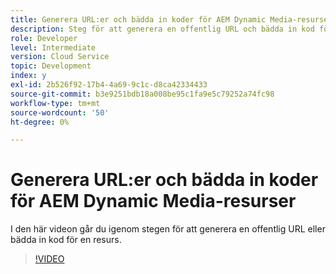 ```yaml
---
title: Generera URL:er och bädda in koder för AEM Dynamic Media-resurser
description: Steg för att generera en offentlig URL och bädda in kod för en resurs i Dynamic Media
role: Developer
level: Intermediate
version: Cloud Service
topic: Development
index: y
exl-id: 2b526f92-17b4-4a69-9c1c-d8ca42334433
source-git-commit: b3e9251bdb18a008be95c1fa9e5c79252a74fc98
workflow-type: tm+mt
source-wordcount: '50'
ht-degree: 0%

---
```


# Generera URL:er och bädda in koder för AEM Dynamic Media-resurser

I den här videon går du igenom stegen för att generera en offentlig URL eller bädda in kod för en resurs.

>[!VIDEO](https://video.tv.adobe.com/v/335364?quality=12&learn=on)
